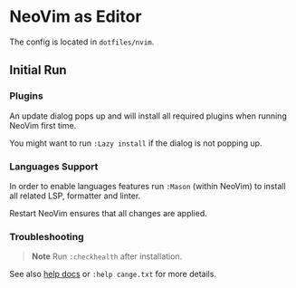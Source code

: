 # NeoVim as Editor

The config is located in `dotfiles/nvim`.

## Initial Run

### Plugins

An update dialog pops up and will install all required plugins when running
NeoVim first time.

You might want to run `:Lazy install` if the dialog is not popping up.

### Languages Support

In order to enable languages features run `:Mason` (within NeoVim) to install
all related LSP, formatter and linter.

Restart NeoVim ensures that all changes are applied.

### Troubleshooting

> **Note** Run `:checkhealth` after installation.

See also [help docs](./doc/cange.txt) or `:help cange.txt` for more details.
